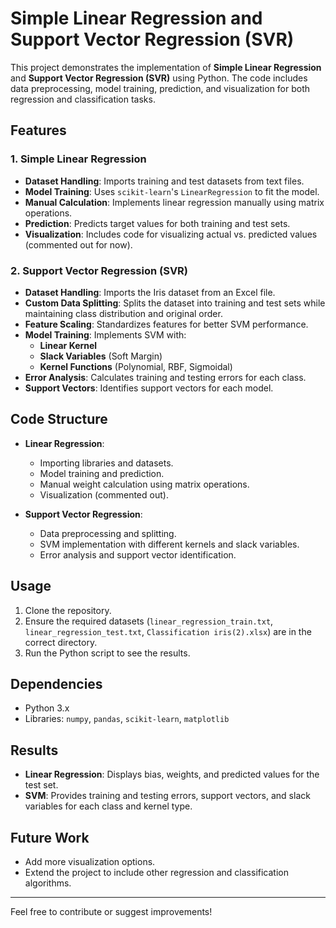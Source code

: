 # Simple Linear Regression and Support Vector Regression (SVR)

This project demonstrates the implementation of **Simple Linear Regression** and **Support Vector Regression (SVR)** using Python. The code includes data preprocessing, model training, prediction, and visualization for both regression and classification tasks.

## Features

### 1. **Simple Linear Regression**
- **Dataset Handling**: Imports training and test datasets from text files.
- **Model Training**: Uses `scikit-learn`'s `LinearRegression` to fit the model.
- **Manual Calculation**: Implements linear regression manually using matrix operations.
- **Prediction**: Predicts target values for both training and test sets.
- **Visualization**: Includes code for visualizing actual vs. predicted values (commented out for now).

### 2. **Support Vector Regression (SVR)**
- **Dataset Handling**: Imports the Iris dataset from an Excel file.
- **Custom Data Splitting**: Splits the dataset into training and test sets while maintaining class distribution and original order.
- **Feature Scaling**: Standardizes features for better SVM performance.
- **Model Training**: Implements SVM with:
  - **Linear Kernel**
  - **Slack Variables** (Soft Margin)
  - **Kernel Functions** (Polynomial, RBF, Sigmoidal)
- **Error Analysis**: Calculates training and testing errors for each class.
- **Support Vectors**: Identifies support vectors for each model.

## Code Structure
- **Linear Regression**: 
  - Importing libraries and datasets.
  - Model training and prediction.
  - Manual weight calculation using matrix operations.
  - Visualization (commented out).
  
- **Support Vector Regression**:
  - Data preprocessing and splitting.
  - SVM implementation with different kernels and slack variables.
  - Error analysis and support vector identification.

## Usage
1. Clone the repository.
2. Ensure the required datasets (`linear_regression_train.txt`, `linear_regression_test.txt`, `Classification iris(2).xlsx`) are in the correct directory.
3. Run the Python script to see the results.

## Dependencies
- Python 3.x
- Libraries: `numpy`, `pandas`, `scikit-learn`, `matplotlib`

## Results
- **Linear Regression**: Displays bias, weights, and predicted values for the test set.
- **SVM**: Provides training and testing errors, support vectors, and slack variables for each class and kernel type.

## Future Work
- Add more visualization options.
- Extend the project to include other regression and classification algorithms.

---

Feel free to contribute or suggest improvements!
